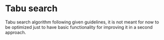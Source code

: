 # Tabu search  
Tabu search algorithm following given guidelines, it is not meant for now to be optimized just to have basic functionality for improving it in a second approach.   
